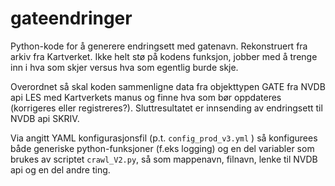 # gateendringer
Python-kode for å generere endringsett med gatenavn. Rekonstruert fra arkiv fra Kartverket. Ikke helt stø på 
kodens funksjon, jobber med å trenge inn i hva som skjer versus hva som egentlig burde skje. 

Overordnet så skal koden sammenligne data fra objekttypen GATE fra NVDB api LES med Kartverkets manus og finne 
hva som bør oppdateres (korrigeres eller registreres?). Sluttresultatet er innsending av endringsett til NVDB api  SKRIV.  

Via angitt YAML konfigurasjonsfil (p.t. `config_prod_v3.yml` ) så konfigurees både generiske python-funksjoner (f.eks logging) og en del variabler som brukes av scriptet `crawl_V2.py`, så som mappenavn, filnavn, lenke til NVDB api og en del andre ting. 

